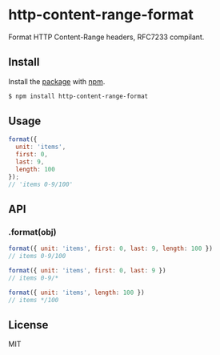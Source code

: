 # http-content-range-format

Format HTTP Content-Range headers, RFC7233 compilant.

## Install

Install the [package](http://npmjs.org/package/http-content-range-format) with [npm](http://npmjs.org).

```sh
$ npm install http-content-range-format
```

## Usage

```js
format({
  unit: 'items',
  first: 0,
  last: 9,
  length: 100
});
// 'items 0-9/100'
```

## API

### .format(obj)

```js
format({ unit: 'items', first: 0, last: 9, length: 100 })
// items 0-9/100

format({ unit: 'items', first: 0, last: 9 })
// items 0-9/*

format({ unit: 'items', length: 100 })
// items */100
```

## License

MIT
